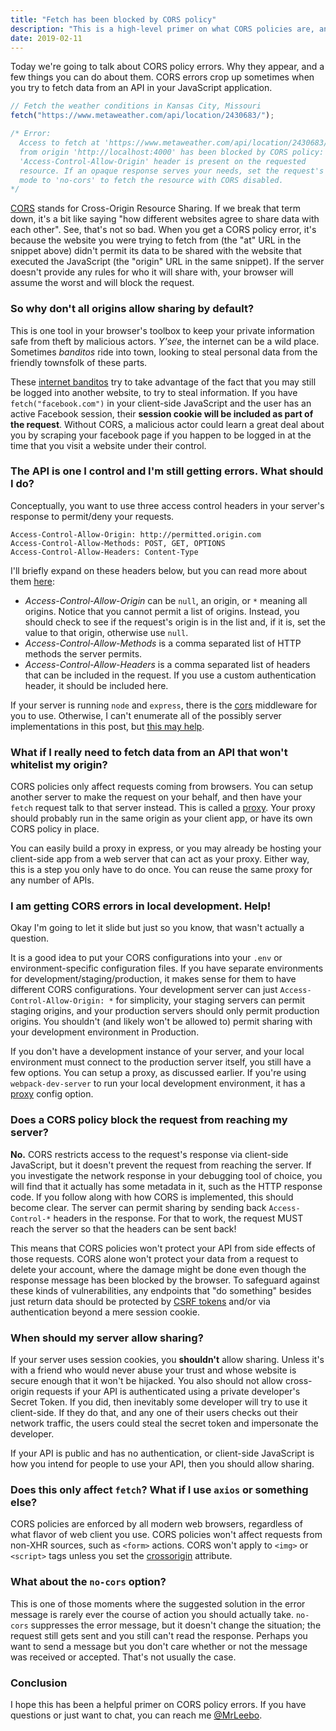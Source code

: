 ```yaml
---
title: "Fetch has been blocked by CORS policy"
description: "This is a high-level primer on what CORS policies are, and a FAQ answering common issues people experience related to CORS."
date: 2019-02-11
---
```


Today we're going to talk about CORS policy errors. Why they appear, and a few things you can do about them. CORS errors crop up sometimes when you try to fetch data from an API in your JavaScript application.

```js
// Fetch the weather conditions in Kansas City, Missouri
fetch("https://www.metaweather.com/api/location/2430683/");

/* Error:
  Access to fetch at 'https://www.metaweather.com/api/location/2430683/'
  from origin 'http://localhost:4000' has been blocked by CORS policy: No
  'Access-Control-Allow-Origin' header is present on the requested
  resource. If an opaque response serves your needs, set the request's
  mode to 'no-cors' to fetch the resource with CORS disabled.
*/
```

[CORS](https://devdocs.io/http/cors) stands for Cross-Origin Resource Sharing. If we break that term down, it's a bit like saying "how different websites agree to share data with each other". See, that's not so bad. When you get a CORS policy error, it's because the website you were trying to fetch from (the "at" URL in the snippet above) didn't permit its data to be shared with the website that executed the JavaScript (the "origin" URL in the same snippet). If the server doesn't provide any rules for who it will share with, your browser will assume the worst and will block the request.

### So why don't all origins allow sharing by default?

This is one tool in your browser's toolbox to keep your private information safe from theft by malicious actors. <em>Y'see</em>, the internet can be a wild place. Sometimes <em>banditos</em> ride into town, looking to steal personal data from the friendly townsfolk of these parts.

These [internet banditos](https://en.wikipedia.org/wiki/Cross-site_scripting) try to take advantage of the fact that you may still be logged into another website, to try to steal information. If you have `fetch("facebook.com")` in your client-side JavaScript and the user has an active Facebook session, their <b>session cookie will be included as part of the request</b>. Without CORS, a malicious actor could learn a great deal about you by scraping your facebook page if you happen to be logged in at the time that you visit a website under their control.

### The API is one I control and I'm still getting errors. What should I do?

Conceptually, you want to use three access control headers in your server's response to permit/deny your requests.

```
Access-Control-Allow-Origin: http://permitted.origin.com
Access-Control-Allow-Methods: POST, GET, OPTIONS
Access-Control-Allow-Headers: Content-Type
```

I'll briefly expand on these headers below, but you can read more about them [here](https://developer.mozilla.org/en-US/docs/Web/HTTP/CORS):

- <i>Access-Control-Allow-Origin</i> can be `null`, an origin, or `*` meaning all origins. Notice that you cannot permit a list of origins. Instead, you should check to see if the request's origin is in the list and, if it is, set the value to that origin, otherwise use `null`.
- <i>Access-Control-Allow-Methods</i> is a comma separated list of HTTP methods the server permits.
- <i>Access-Control-Allow-Headers</i> is a comma separated list of headers that can be included in the request. If you use a custom authentication header, it should be included here.

If your server is running `node` and `express`, there is the [cors](https://expressjs.com/en/resources/middleware/cors.html) middleware for you to use. Otherwise, I can't enumerate all of the possibly server implementations in this post, but [this may help](https://enable-cors.org/server.html).

### What if I really need to fetch data from an API that won't whitelist my origin?

CORS policies only affect requests coming from browsers. You can setup another server to make the request on your behalf, and then have your `fetch` request talk to that server instead. This is called a [proxy](https://devdocs.io/http/proxy_servers_and_tunneling). Your proxy should probably run in the same origin as your client app, or have its own CORS policy in place.

You can easily build a proxy in express, or you may already be hosting your client-side app from a web server that can act as your proxy. Either way, this is a step you only have to do once. You can reuse the same proxy for any number of APIs.

### I am getting CORS errors in local development. Help!

Okay I'm going to let it slide but just so you know, that wasn't actually a question.

It is a good idea to put your CORS configurations into your `.env` or environment-specific configuration files. If you have separate environments for development/staging/production, it makes sense for them to have different CORS configurations. Your development server can just `Access-Control-Allow-Origin: *` for simplicity, your staging servers can permit staging origins, and your production servers should only permit production origins. You shouldn't (and likely won't be allowed to) permit sharing with your development environment in Production.

If you don't have a development instance of your server, and your local environment must connect to the production server itself, you still have a few options. You can setup a proxy, as discussed earlier. If you're using `webpack-dev-server` to run your local development environment, it has a [proxy](https://webpack.js.org/configuration/dev-server/#devserver-proxy) config option.

### Does a CORS policy block the request from reaching my server?

<b>No.</b> CORS restricts access to the request's response via client-side JavaScript, but it doesn't prevent the request from reaching the server. If you investigate the network response in your debugging tool of choice, you will find that it actually has some metadata in it, such as the HTTP response code. If you follow along with how CORS is implemented, this should become clear. The server can permit sharing by sending back `Access-Control-*` headers in the response. For that to work, the request MUST reach the server so that the headers can be sent back!

This means that CORS policies won't protect your API from side effects of those requests. CORS alone won't protect your data from a request to delete your account, where the damage might be done even though the response message has been blocked by the browser. To safeguard against these kinds of vulnerabilities, any endpoints that "do something" besides just return data should be protected by [CSRF tokens](<https://www.owasp.org/index.php/Cross-Site_Request_Forgery_(CSRF)_Prevention_Cheat_Sheet#Primary_Defense_Techniques>) and/or via authentication beyond a mere session cookie.

### When should my server allow sharing?

If your server uses session cookies, you <b>shouldn't</b> allow sharing. Unless it's with a friend who would never abuse your trust and whose website is secure enough that it won't be hijacked. You also should not allow cross-origin requests if your API is authenticated using a private developer's Secret Token. If you did, then inevitably some developer will try to use it client-side. If they do that, and any one of their users checks out their network traffic, the users could steal the secret token and impersonate the developer.

If your API is public and has no authentication, or client-side JavaScript is how you intend for people to use your API, then you should allow sharing.

### Does this only affect `fetch`? What if I use `axios` or something else?

CORS policies are enforced by all modern web browsers, regardless of what flavor of web client you use. CORS policies won't affect requests from non-XHR sources, such as `<form>` actions. CORS won't apply to `<img>` or `<script>` tags unless you set the [crossorigin](https://devdocs.io/html/cors_settings_attributes) attribute.

### What about the `no-cors` option?

This is one of those moments where the suggested solution in the error message is rarely ever the course of action you should actually take. `no-cors` suppresses the error message, but it doesn't change the situation; the request still gets sent and you still can't read the response. Perhaps you want to send a message but you don't care whether or not the message was received or accepted. That's not usually the case.

### Conclusion

I hope this has been a helpful primer on CORS policy errors. If you have questions or just want to chat, you can reach me [@MrLeebo](https://twitter.com/MrLeebo).
